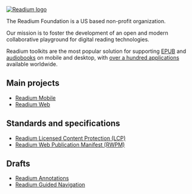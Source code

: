 <a href="https://readium.org"><img src="https://readium.org/assets/logos/readium-logo.png" alt="Readium logo" title="Readium logo" role="presentation"></a>

The Readium Foundation is a US based non-profit organization.

Our mission is to foster the development of an open and modern collaborative playground for digital reading technologies.

Readium toolkits are the most popular solution for supporting [EPUB](https://www.w3.org/TR/epub-33/) and [audiobooks](https://readium.org/webpub-manifest/profiles/audiobook) on mobile and desktop, with [over a hundred applications](https://github.com/readium/awesome-readium) available worldwide.

## Main projects

* [Readium Mobile](https://readium.org/mobile)
* [Readium Web](https://readium.org/web)

## Standards and specifications

* [Readium Licensed Content Protection (LCP)](https://readium.org/lcp-specs)
* [Readium Web Publication Manifest (RWPM)](https://readium.org/webpub-manifest)

## Drafts

* [Readium Annotations](https://github.com/readium/annotations/)
* [Readium Guided Navigation](https://github.com/readium/guided-navigation/)
